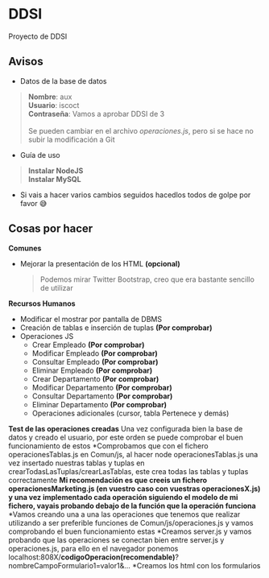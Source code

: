 # DDSI
Proyecto de DDSI

## Avisos
* Datos de la base de datos
 > __Nombre__: aux\
 __Usuario__: iscoct\
 __Contraseña__: Vamos a aprobar DDSI de 3\
 \
 Se pueden cambiar en el archivo _operaciones.js_, pero si se hace no subir la modificación a Git
 
* Guía de uso
> __Instalar NodeJS__\
  __Instalar MySQL__
 
* Si vais a hacer varios cambios seguidos hacedlos todos de golpe por favor :sweat_smile:

## Cosas por hacer
**Comunes**
  * Mejorar la presentación de los HTML __(opcional)__
    > Podemos mirar Twitter Bootstrap, creo que era bastante sencillo de utilizar

**Recursos Humanos**
  * Modificar el mostrar por pantalla de DBMS
  * Creación de tablas e inserción de tuplas __(Por comprobar)__
  * Operaciones JS
    * Crear Empleado __(Por comprobar)__
    * Modificar Empleado __(Por comprobar)__
    * Consultar Empleado __(Por comprobar)__
    * Eliminar Empleado __(Por comprobar)__  
    * Crear Departamento __(Por comprobar)__
    * Modificar Departamento __(Por comprobar)__
    * Consultar Departamento __(Por comprobar)__  
    * Eliminar Departamento __(Por comprobar)__  
    * Operaciones adicionales (cursor, tabla Pertenece y demás)

**Test de las operaciones creadas**
 Una vez configurada bien la base de datos y creado el usuario, por este orden se puede comprobar el buen funcionamiento de estos
 *Comprobamos que con el fichero operacionesTablas.js en Comun/js, al hacer node operacionesTablas.js una vez insertado nuestras tablas y tuplas en crearTodasLasTuplas/crearLasTablas, este crea todas las tablas y tuplas correctamente
 __Mi recomendación es que creeis un fichero operacionesMarketing.js (en vuestro caso con vuestras operacionesX.js) y una vez implementado cada operación siguiendo el modelo de mi fichero, vayais probando debajo de la función que la operación funciona__
 *Vamos creando una a una las operaciones que tenemos que realizar utilizando a ser preferible funciones de Comun/js/operaciones.js y vamos comprobando el buen funcionamiento estas
 *Creamos server.js y vamos probando que las operaciones se conectan bien entre server.js y operaciones.js, para ello en el navegador ponemos localhost:808X/__codigoOperacion(recomendable)__?nombreCampoFormulario1=valor1&...
 *Creamos los html con los formularios
